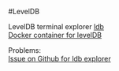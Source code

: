 #LevelDB

LevelDB terminal explorer [ldb](https://github.com/0x00A/ldb)  
[Docker container for levelDB](https://hub.docker.com/r/ekristen/leveldb/)  

Problems:  
[Issue on Github for ldb explorer](https://github.com/0x00A/ldb/issues/56)  